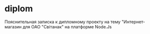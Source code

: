 # diplom
Пояснительная записка к дипломному проекту на тему "Интернет-магазин для ОАО "Свiтанак" на платформе Node.Js